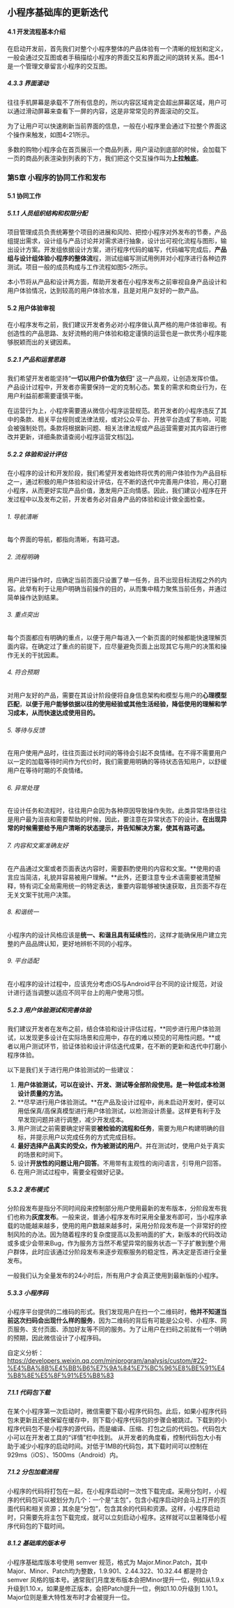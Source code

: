 ## 小程序基础库的更新迭代

#### 4.1 开发流程基本介绍

在启动开发前，首先我们对整个小程序整体的产品体验有一个清晰的规划和定义，一般会通过交互图或者手稿描绘小程序的界面交互和界面之间的跳转关系。图4-1是一个管理文章留言小程序的交互图。

##### 4.3.3 界面滚动

往往手机屏幕是承载不了所有信息的，所以内容区域肯定会超出屏幕区域，用户可以通过滑动屏幕来查看下一屏的内容，这是非常常见的界面滚动的交互。

为了让用户可以快速刷新当前界面的信息，一般在小程序里会通过下拉整个界面这个操作来触发，如图4-21所示。

多数的购物小程序会在首页展示一个商品列表，用户滚动到底部的时候，会加载下一页的商品列表渲染到列表的下方，我们把这个交互操作叫为**上拉触底**。

### 第5章 小程序的协同工作和发布

#### 5.1 协同工作

##### 5.1.1 人员组织结构和权限分配

项目管理成员负责统筹整个项目的进展和风险、把控小程序对外发布的节奏，产品组提出需求，设计组与产品讨论并对需求进行抽象，设计出可视化流程与图形，输出设计方案。开发组依据设计方案，进行程序代码的编写，代码编写完成后，**产品组与设计组体验小程序的整体流**程，测试组编写测试用例并对小程序进行各种边界测试。项目一般的成员构成与工作流程如图5-2所示。

本小节将从产品和设计两方面，帮助开发者在小程序发布之前审视自身产品设计和用户体验情况，达到较高的用户体验水准，且是对用户友好的一款产品。

#### 5.2 用户体验审视

在小程序发布之前，我们建议开发者务必对小程序做认真严格的用户体验审视。有创造性的产品思路、友好流畅的用户体验和稳定谨慎的运营也是一款优秀小程序能够脱颖而出的关键因素。

##### 5.2.1 产品和运营思路

我们希望开发者能坚持“**一切以用户价值为依归**” 这一产品观，让创造发挥价值。产品设计过程中，开发者亦需要保持一定的克制心态。繁复的需求和商业行为，在用户利益前都需要谨慎平衡。

在运营行为上，小程序需要遵从微信小程序运营规范。若开发者的小程序违反了其中的条款、相关平台规则或法律法规，或对公众平台、开放平台造成了影响，可能会被强制处罚。条款将根据新问题、相关法律法规或产品运营需要对其内容进行修改并更新，详细条款请查阅小程序运营文档[[3\]](https://developers.weixin.qq.com/ebook?action=get_post_info&docid=0002ac4c980cb0bb0086b37695b80a#_ftn3)。

##### 5.2.2 体验和设计评估

在小程序的设计和开发阶段，我们希望开发者始终将优秀的用户体验作为产品目标之一，通过积极的用户体验和设计评估，在不断的迭代中完善用户体验，用心打磨小程序，从而更好实现产品价值，激发用户正向情感。因此，我们建议小程序在开发过程中以及发布之前，开发者务必对自身产品的体验和设计做全面检查。

###### 1. 导航清晰

每个界面的导航，都指向清晰，有路可退。

###### 2. 流程明确

用户进行操作时，应确定当前页面只设置了单一任务，且不出现目标流程之外的内容。此举有利于让用户明确当前操作的目的，从而集中精力聚焦当前任务，并通过简单操作达到结果。

###### 3. 重点突出

每个页面都应有明确的重点，以便于用户每进入一个新页面的时候都能快速理解页面内容。在确定过了重点的前提下，应尽量避免页面上出现其它与用户的决策和操作无关的干扰因素。

###### 4. 符合预期

对用户友好的产品，需要在其设计阶段便将自身信息架构和模型与用户的**心理模型匹配**，**以便于用户能够依据以往的使用经验或其他生活经验，降低使用的理解和学习成本，从而快速达成使用目的。**

###### 5. 等待与反馈

在用户使用产品时，往往页面过长时间的等待会引起不良情绪。在不得不需要用户以一定的加载等待时间作为代价时，我们需要用明确的等待状态告知用户，以舒缓用户在等待时期的不良情绪。

###### 6. 异常处理

在设计任务和流程时，往往用户会因为各种原因导致操作失败。此类异常场景往往是用户最为沮丧和需要帮助的时候，因此，要注意在异常状态下的设计。**在出现异常的时候需要给予用户清晰的状态提示，并告知解决方案，使其有路可退。**

###### 7. 内容和文案准确友好

在产品通过文案或者页面表达内容时，需要斟酌使用的内容和文案。**使用的语言应当简洁，礼貌并容易被用户理解。**此外，还要注意专业术语需要被清楚解释，特有词汇全局需用统一的特定表达，重要内容能够被快速获取，且页面不存在无关文案干扰用户决策。

###### 8. 和谐统一

小程序内的设计风格应该是**统一、和谐且具有延续性**的，这样才能确保用户建立完整的产品品牌认知，更好地辨析不同的小程序。

###### 9. 平台适配

在小程序的设计过程中，应该充分考虑iOS与Android平台不同的设计规范，对设计进行适当调整以适应不同平台上的用户使用习惯。

##### 5.2.3 用户体验测试和完善体验

我们建议开发者在发布之前，结合体验和设计评估过程，**同步进行用户体验测试，以发现更多设计在实际场景和应用中，存在的难以预见的可用性问题。**或者以用户测试环节，验证体验和设计评估迭代成果，在不断的更新和迭代中打磨小程序体验。

以下是我们关于进行用户体验测试的一些建议：

1. **用户体验测试，可以在设计、开发、测试等全部阶段使用。是一种低成本检测设计质量的方法。**
2. **尽早进行用户体验测试。**在产品及设计过程中，尚未启动开发时，便可以用低保真/高保真模型进行用户体验测试，以检测设计质量。这样更有利于及早发现问题并进行调整，减少开发成本。
3. 用户测试之前需要确定好需要**被检验的流程和任务**，需要为用户构建明确的目标，并提示用户以完成任务的方式完成目标。
4. **最好选择产品真实的受众，作为被测试的用户**。并在测试时，使用户处于真实的场景和时间下。
5. 设计**开放性的问题让用户回答**。不用带有主观性的询问语言，引导用户回答。
6. 在用户测试过程中，需要全程做好记录。

##### 5.3.2 发布模式

分阶段发布是指分不同时间段来控制部分用户使用最新的发布版本，分阶段发布我们也称为**灰度发布**。一般来说，普通小程序发布时采用全量发布即可，当小程序承载的功能越来越多，使用的用户数越来越多时，采用分阶段发布是一个非常好的控制风险的办法。因为随着程序的复杂度提高以及影响面的扩大，新版本的代码改动或多或少会带来Bug，作为服务方当然不希望异常的服务状态一下子扩散到整个用户群体，此时应该通过分阶段发布来逐步观察服务的稳定性，再决定是否进行全量发布。

一般我们认为全量发布的24小时后，所有用户才会真正使用到最新版的小程序。

##### 5.3.3 小程序码

小程序平台提供的二维码的形式。我们发现用户在扫一个二维码时，**他并不知道当前这次扫码会出现什么样的服务**，因为二维码的背后有可能是公众号、小程序、网页服务、支付页面、添加好友等不同的服务。为了让用户在扫码之前就有一个明确的预期，因此微信设计了小程序码。

自定义分析：<https://developers.weixin.qq.com/miniprogram/analysis/custom/#22-%E4%BA%8B%E4%BB%B6%E7%9A%84%E7%BC%96%E8%BE%91%E4%B8%8E%E5%8F%91%E5%B8%83>

##### 7.1.1 代码包下载

在某个小程序第一次启动时，微信需要下载小程序代码包。此后，如果小程序代码包未更新且还被保留在缓存中，则下载小程序代码包的步骤会被跳过。下载到的小程序代码包不是小程序的源代码，而是编译、压缩、打包之后的代码包。代码包大小可以在开发者工具的“详情”栏中找到。
从开发者的角度看，控制代码包大小有助于减少小程序的启动时间。对低于1MB的代码包，其下载时间可以控制在929ms（iOS）、1500ms（Android）内。

##### 7.1.2 分包加载流程

小程序的代码将打包在一起，在小程序启动时一次性下载完成。采用分包时，小程序的代码包可以被划分为几个：一个是“主包”，包含小程序启动时会马上打开的页面代码和相关资源；其余是“分包”，包含其余的代码和资源。这样，小程序启动时，只需要先将主包下载完成，就可以立刻启动小程序。这样就可以显著降低小程序代码包的下载时间。



##### 8.1.2 基础库的版本号

小程序基础库版本号使用 semver 规范，格式为 Major.Minor.Patch，其中Major、Minor、Patch均为整数，1.9.901、2.44.322、10.32.44 都是符合 semver 风格的版本号。通常我们月度发布版本会把Minor提升一位，例如从1.9.x升级到1.10.x，如果是修正版本，会把Patch提升一位，例如1.10.0升级到 1.10.1。Major位则是重大特性发布时才会被提升一位。

